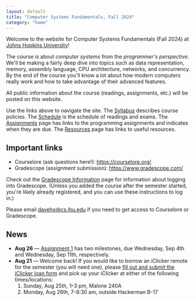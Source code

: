 ```yaml
---
layout: default
title: "Computer Systems Fundamentals, Fall 2024"
category: "home"
---
```


Welcome to the website for Computer Systems Fundamentals (Fall 2024)
at <a href="https://www.jhu.edu/">Johns Hopkins University</a>!

The course is about *computer systems* from the *programmer's
perspective*.  We'll be making a fairly deep dive into topics such
as data representation, memory, assembly language, CPU architecture,
networks, and concurrency.  By the end of the course you'll know a lot
about how modern computers really work and how to take advantage of
their advanced features.

All public information about the course (readings, assignments, etc.) will
be posted on this website.

Use the links above to navigate the site.  The [Syllabus](syllabus.html)
describes course policies. The [Schedule](schedule.html) is the schedule
of readings and exams.  The [Assignments](assignments.html) page has
links to the programming assignments and indicates when they are due.
The [Resources](resources.html) page has links to useful resources.

## Important links

* Courselore (ask questions here!): <https://courselore.org/>
* Gradescope (assignment submission): <https://www.gradescope.com/>

Check out the [Gradescope Information](gradescope.html) page
for information about logging into Gradescope. (Unless you added the
course after the semester started, you're likely already registered,
and you can use these instructions to log in.)

Please email <daveho@cs.jhu.edu> if you need to get access to Courselore or
Gradescope.

## News

* **Aug 26** — [Assignment 1](assign/assign01.html) has two milestones,
  due Wednesday, Sep 4th and Wednesday, Sep 11th, respectively.
* **Aug 21** — Welcome back! If you would like to borrow an iClicker remote
  for the semester (you will need one), please [fill out and submit the
  iClicker loan form](https://forms.gle/JnrDwMocCpMpj4jC6) and
  pick up your iClicker at either of the following times/locations:
  1. Sunday, Aug 25th, 1–3 pm, Malone 240A
  2. Monday, Aug 26th, 7-8:30 am, outside Hackerman B-17
